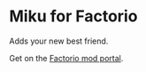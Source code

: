 # Miku for Factorio

Adds your new best friend.

Get on the [Factorio mod portal](https://mods.factorio.com/mod/miku).
